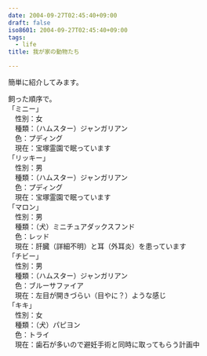 ```yaml
---
date: 2004-09-27T02:45:40+09:00
draft: false
iso8601: 2004-09-27T02:45:40+09:00
tags:
  - life
title: 我が家の動物たち

---
```


<div class="entry-body">
  <p>簡単に紹介してみます。</p>

  <p>飼った順序で。<br />
    「ミニー」<br />
    　性別：女<br />
    　種類：（ハムスター）ジャンガリアン<br />
    　色：プディング<br />
    　現在：宝塚霊園で眠っています<br />
    「リッキー」<br />
    　性別：男<br />
    　種類：（ハムスター）ジャンガリアン<br />
    　色：プディング<br />
    　現在：宝塚霊園で眠っています<br />
    「マロン」<br />
    　性別：男<br />
    　種類：（犬）ミニチュアダックスフンド<br />
    　色：レッド<br />
    　現在：肝臓（詳細不明）と耳（外耳炎）を患っています<br />
    「チビー」<br />
    　性別：男<br />
    　種類：（ハムスター）ジャンガリアン<br />
    　色：ブルーサファイア<br />
    　現在：左目が開きづらい（目やに？）ような感じ<br />
    「キキ」<br />
    　性別：女<br />
    　種類：（犬）パピヨン<br />
    　色：トライ<br />
    　現在：歯石が多いので避妊手術と同時に取ってもらう計画中</p>
</div>
